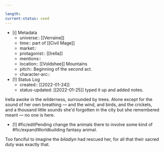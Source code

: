 ```yaml
---

length:
current-status: seed
---
```


- [i] Metadata
	- universe:: [[Verraine]]
	- time:: part of [[Civil Mage]]
	- market::
	- protagonist:: [[Irella]]
	- mentions::
	- location:: [[Voldshee]] Mountains
	- pitch:: Beginning of the second act. 
	- character-arc::
- [!] Status Log
	-  created:: [[2022-01-24]]
	-  status-updated: [[2022-01-25]] typed it up and added notes. 

Irella awoke in the wilderness, surrounded by trees. Alone except for the sound of her own breathing — and the wind, and birds, and the crickets, and a thousand little sounds she'd forgotten in the city but she remembered meant — no one is here.

- [!] #fic/editPending change the animals there to involve some kind of #fic/expandWorldbuilding fantasy animal. 

Too fanciful to imagine the _biladiyn_ had rescued her, for all that their sacred duty was exactly that. 

